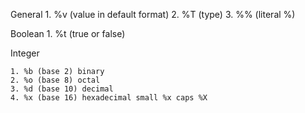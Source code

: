 General
    1. %v (value in default format)
    2. %T (type)
    3. %% (literal %)

Boolean
    1. %t (true or false)

Integer

    1. %b (base 2) binary
    2. %o (base 8) octal
    3. %d (base 10) decimal
    4. %x (base 16) hexadecimal small %x caps %X

